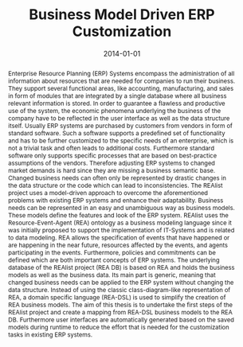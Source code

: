 ---
abstract: Enterprise Resource Planning (ERP) Systems encompass the administration
  of all information about resources that are needed for companies to run their business.
  They support several functional areas, like accounting, manufacturing, and sales
  in form of modules that are integrated by a single database where all business relevant
  information is stored. In order to guarantee a flawless and productive use of the
  system, the economic phenomena underlying the business of the company have to be
  reflected in the user interface as well as the data structure itself. Usually ERP
  systems are purchased by customers from vendors in form of standard software. Such
  a software supports a predefined set of functionality and has to be further customized
  to the specific needs of an enterprise, which is not a trivial task and often leads
  to additional costs. Furthermore standard software only supports specific processes
  that are based on best-practice assumptions of the vendors. Therefore adjusting
  ERP systems to changed market demands is hard since they are missing a business
  semantic base. Changed business needs can often only be represented by drastic changes
  in the data structure or the code which can lead to inconsistencies.  The REAlist
  project uses a model-driven approach to overcome the aforementioned problems with
  existing ERP systems and enhance their adaptability. Business needs can be represented
  in an easy and unambiguous way as business models. These models define the features
  and look of the ERP system. REAlist uses the Resource-Event-Agent (REA) ontology
  as a business modeling language since it was initially proposed to support the implementation
  of IT-Systems and is related to data modeling. REA allows the specification of events
  that have happened or are happening in the near future, resources affected by the
  events, and agents participating in the events. Furthermore, policies and commitments
  can be defined which are both important concepts of ERP systems. The underlying
  database of the REAlist project (REA DB) is based on REA and holds the business
  models as well as the business data. Its main part is generic, meaning that changed
  business needs can be applied to the ERP system without changing the data structure.
  Instead of using the classic class-diagram-like representation of REA, a domain
  specific language (REA-DSL) is used to simplify the creation of REA business models.  The
  aim of this thesis is to undertake the first steps of the REAlist project and create
  a mapping from REA-DSL business models to the REA DB. Furthermore user interfaces
  are automatically generated based on the saved models during runtime to reduce the
  effort that is needed for the customization tasks in existing ERP systems.
authors:
- Thomas Gürth
date: '2014-01-01'
featured: false
publication_types:
- '7'
publishDate: '2014-01-01'
title: Business Model Driven ERP Customization
url_pdf: http://publik.tuwien.ac.at/files/PubDat_227463.pdf
---